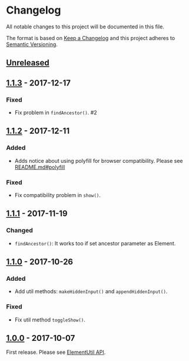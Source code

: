 # Changelog
All notable changes to this project will be documented in this file.

The format is based on [Keep a Changelog](http://keepachangelog.com/en/1.0.0/)
and this project adheres to [Semantic Versioning](http://semver.org/spec/v2.0.0.html).

## [Unreleased]

## [1.1.3] - 2017-12-17
### Fixed
- Fix problem in `findAncestor()`. #2

## [1.1.2] - 2017-12-11
### Added
- Adds notice about using polyfill for browser compatibility. Please see [README.md#polyfill](https://github.com/archco/element-util/blob/master/README.md#polyfill)

### Fixed
- Fix compatibility problem in `show()`.

## [1.1.1] - 2017-11-19
### Changed
- `findAncestor()`: It works too if set ancestor parameter as Element.

## [1.1.0] - 2017-10-26
### Added
- Add util methods: `makeHiddenInput()` and `appendHiddenInput()`.

### Fixed
- Fix util method `toggleShow()`.

## [1.0.0] - 2017-10-07
First release. Please see [ElementUtil API](https://github.com/archco/element-util/tree/master/docs).

[Unreleased]: https://github.com/archco/element-util/compare/v1.1.3...HEAD
[1.1.3]: https://github.com/archco/element-util/compare/v1.1.2...v1.1.3
[1.1.2]: https://github.com/archco/element-util/compare/v1.1.1...v1.1.2
[1.1.1]: https://github.com/archco/element-util/compare/v1.1.0...v1.1.1
[1.1.0]: https://github.com/archco/element-util/compare/v1.0.0...v1.1.0
[1.0.0]: https://github.com/archco/element-util/compare/e13504e...v1.0.0

